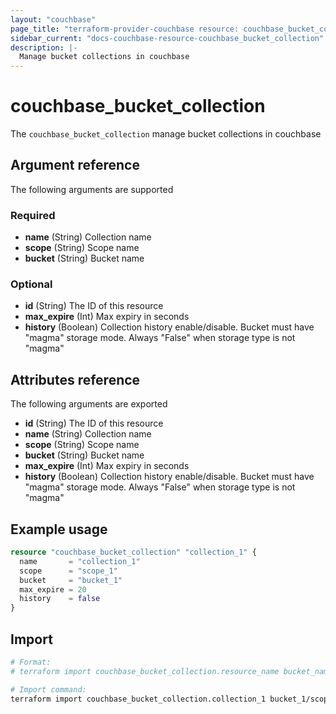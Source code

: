 ```yaml
---
layout: "couchbase"
page_title: "terraform-provider-couchbase resource: couchbase_bucket_collection"
sidebar_current: "docs-couchbase-resource-couchbase_bucket_collection"
description: |-
  Manage bucket collections in couchbase
---
```


# couchbase_bucket_collection

The `couchbase_bucket_collection` manage bucket collections in couchbase


## Argument reference

The following arguments are supported
### Required

- **name** (String) Collection name
- **scope** (String) Scope name
- **bucket** (String) Bucket name

### Optional
<ul>
  <li><b>id</b> (String) The ID of this resource</li>
  <li><b>max_expire</b> (Int) Max expiry in seconds</li>
  <li><b>history</b> (Boolean) Collection history enable/disable. Bucket must have "magma" storage mode. Always "False" when storage type is not "magma"</li>
</ul>

## Attributes reference
The following arguments are exported
<ul>
  <li><b>id</b> (String) The ID of this resource</li>
  <li><b>name</b> (String) Collection name</li>
  <li><b>scope</b> (String) Scope name</li>
  <li><b>bucket</b> (String) Bucket name</li>
  <li><b>max_expire</b> (Int) Max expiry in seconds</li>
  <li><b>history</b> (Boolean) Collection history enable/disable. Bucket must have "magma" storage mode. Always "False" when storage type is not "magma"</li>
</ul>

## Example usage
```terraform
resource "couchbase_bucket_collection" "collection_1" {
  name       = "collection_1"
  scope      = "scope_1"
  bucket     = "bucket_1"
  max_expire = 20
  history    = false
}
```

## Import

```bash
# Format:
# terraform import couchbase_bucket_collection.resource_name bucket_name/scope_name/collection_name

# Import command:
terraform import couchbase_bucket_collection.collection_1 bucket_1/scope_1/collection_1
```

